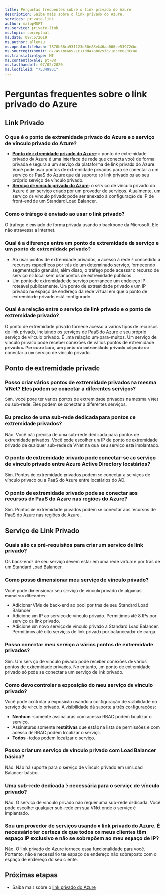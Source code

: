 ```yaml
---
title: Perguntas frequentes sobre o link privado do Azure
description: Saiba mais sobre o link privado do Azure.
services: private-link
author: malopMSFT
ms.service: private-link
ms.topic: conceptual
ms.date: 09/16/2019
ms.author: allensu
ms.openlocfilehash: 7870b68ca931123d50e88e846aa066ce53972dbc
ms.sourcegitcommit: 877491bd46921c11dd478bd25fc718ceee2dcc08
ms.translationtype: MT
ms.contentlocale: pt-BR
ms.lasthandoff: 07/02/2020
ms.locfileid: "75349931"
---
```

# <a name="azure-private-link-frequently-asked-questions-faq"></a>Perguntas frequentes sobre o link privado do Azure

## <a name="private-link"></a>Link Privado

### <a name="what-is-azure-private-endpoint-and-azure-private-link-service"></a>O que é o ponto de extremidade privado do Azure e o serviço de vínculo privado do Azure?

- **[Ponto de extremidade privado do Azure](private-endpoint-overview.md)**: o ponto de extremidade privado do Azure é uma interface de rede que conecta você de forma privada e segura a um serviço da plataforma de link privado do Azure. Você pode usar pontos de extremidade privados para se conectar a um serviço de PaaS do Azure que dá suporte ao link privado ou ao seu próprio serviço de vínculo privado.
- **[Serviço de vínculo privado do Azure](private-link-service-overview.md)**: o serviço de vínculo privado do Azure é um serviço criado por um provedor de serviços. Atualmente, um serviço de vínculo privado pode ser anexado à configuração de IP de front-end de um Standard Load Balancer. 

### <a name="how-is-traffic-being-sent-when-using-private-link"></a>Como o tráfego é enviado ao usar o link privado?
O tráfego é enviado de forma privada usando o backbone da Microsoft. Ele não atravessa a Internet.  
 
### <a name="what-is-the-difference-between-a-service-endpoints-and-a-private-endpoints"></a>Qual é a diferença entre um ponto de extremidade de serviço e um ponto de extremidade privado?
- Ao usar pontos de extremidade privados, o acesso à rede é concedido a recursos específicos por trás de um determinado serviço, fornecendo segmentação granular, além disso, o tráfego pode acessar o recurso de serviço no local sem usar pontos de extremidade públicos.
- Um ponto de extremidade de serviço permanece um endereço IP roteável publicamente.  Um ponto de extremidade privado é um IP privado no espaço de endereço da rede virtual em que o ponto de extremidade privado está configurado.

### <a name="what-is-the-relationship-between-private-link-service-and-private-endpoint"></a>Qual é a relação entre o serviço de link privado e o ponto de extremidade privado?
O ponto de extremidade privado fornece acesso a vários tipos de recursos de link privado, incluindo os serviços de PaaS do Azure e seu próprio serviço de vínculo privado. É uma relação um-para-muitos. Um serviço de vínculo privado pode receber conexões de vários pontos de extremidade privados. Por outro lado, um ponto de extremidade privado só pode se conectar a um serviço de vínculo privado.    

## <a name="private-endpoint"></a>Ponto de extremidade privado 
 
### <a name="can-i-create-multiple-private-endpoints-in-same-vnet-can-they-connect-to-different-services"></a>Posso criar vários pontos de extremidade privados na mesma VNet? Eles podem se conectar a diferentes serviços? 
Sim. Você pode ter vários pontos de extremidade privados na mesma VNet ou sub-rede. Eles podem se conectar a diferentes serviços.  
 
### <a name="do-i-require-a-dedicated-subnet-for-private-endpoints"></a>Eu preciso de uma sub-rede dedicada para pontos de extremidade privados? 
Não. Você não precisa de uma sub-rede dedicada para pontos de extremidade privados. Você pode escolher um IP de ponto de extremidade privado de qualquer sub-rede da VNet na qual seu serviço está implantado.  
 
### <a name="can-private-endpoint-connect-to-private-link-service-across-azure-active-directory-tenants"></a>O ponto de extremidade privado pode conectar-se ao serviço de vínculo privado entre Azure Active Directory locatários? 
Sim. Pontos de extremidade privados podem se conectar a serviços de vínculo privado ou a PaaS do Azure entre locatários do AD.  
 
### <a name="can-private-endpoint-connect-to-azure-paas-resources-across-azure-regions"></a>O ponto de extremidade privado pode se conectar aos recursos de PaaS do Azure nas regiões do Azure?
Sim. Pontos de extremidade privados podem se conectar aos recursos de PaaS do Azure nas regiões do Azure.

## <a name="private-link-service"></a>Serviço de Link Privado
 
### <a name="what-are-the-pre-requisites-for-creating-a-private-link-service"></a>Quais são os pré-requisitos para criar um serviço de link privado? 
Os back-ends de seu serviço devem estar em uma rede virtual e por trás de um Standard Load Balancer.
 
### <a name="how-can-i-scale-my-private-link-service"></a>Como posso dimensionar meu serviço de vínculo privado? 
Você pode dimensionar seu serviço de vínculo privado de algumas maneiras diferentes: 
- Adicionar VMs de back-end ao pool por trás de seu Standard Load Balancer 
- Adicione um IP ao serviço de vínculo privado. Permitimos até 8 IPs por serviço de link privado.  
- Adicione um novo serviço de vínculo privado a Standard Load Balancer. Permitimos até oito serviços de link privado por balanceador de carga.   

### <a name="can-i-connect-my-service-to-multiple-private-endpoints"></a>Posso conectar meu serviço a vários pontos de extremidade privados?
Sim. Um serviço de vínculo privado pode receber conexões de vários pontos de extremidade privados. No entanto, um ponto de extremidade privado só pode se conectar a um serviço de link privado.  
 
### <a name="how-should-i-control-the-exposure-of-my-private-link-service"></a>Como devo controlar a exposição do meu serviço de vínculo privado?
Você pode controlar a exposição usando a configuração de visibilidade no serviço de vínculo privado. A visibilidade dá suporte a três configurações:

- **Nenhum** -somente assinaturas com acesso RBAC podem localizar o serviço. 
- Assinaturas somente **restritivas** que estão na lista de permissões e com acesso de RBAC podem localizar o serviço. 
- **Todos** -todos podem localizar o serviço. 
 
### <a name="can-i-create-a-private-link-service-with-basic-load-balancer"></a>Posso criar um serviço de vínculo privado com Load Balancer básica? 
Não. Não há suporte para o serviço de vínculo privado em um Load Balancer básico.
 
### <a name="is-a-dedicated-subnet-required-for-private-link-service"></a>Uma sub-rede dedicada é necessária para o serviço de vínculo privado? 
Não. O serviço de vínculo privado não requer uma sub-rede dedicada. Você pode escolher qualquer sub-rede em sua VNet onde o serviço é implantado.   

### <a name="i-am-a-service-provider-using-azure-private-link-do-i-need-to-make-sure-all-my-customers-have-unique-ip-space-and-dont-overlap-with-my-ip-space"></a>Sou um provedor de serviços usando o link privado do Azure. É necessário ter certeza de que todos os meus clientes têm espaço IP exclusivo e não se sobrepõem ao meu espaço de IP? 
Não. O link privado do Azure fornece essa funcionalidade para você. Portanto, não é necessário ter espaço de endereço não sobreposto com o espaço de endereço do seu cliente. 

##  <a name="next-steps"></a>Próximas etapas

- Saiba mais sobre o [link privado do Azure](private-link-overview.md)
